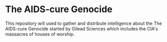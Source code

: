 # The AIDS-cure Genocide
This repository will used to gather and distribute intelligence about the The AIDS-cure Genocide started by Gilead Sciences which includes the CIA's massacres of houses of worship. 
